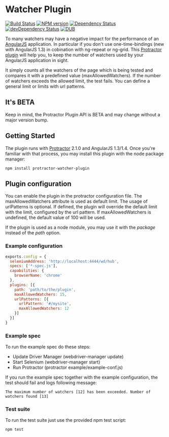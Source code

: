 ﻿# Watcher Plugin

[![Build Status](https://api.travis-ci.org/hirtenfelder/protractor-watcher-plugin.svg?branch=master)](https://travis-ci.org/hirtenfelder/protractor-watcher-plugin)
[![NPM version](https://img.shields.io/npm/v/protractor-watcher-plugin.svg)](https://www.npmjs.com/package/protractor-watcher-plugin)
[![Dependency Status](https://img.shields.io/david/hirtenfelder/protractor-watcher-plugin.svg?style=flat)](https://david-dm.org/hirtenfelder/protractor-watcher-plugin)
[![devDependency Status](https://img.shields.io/david/dev/hirtenfelder/protractor-watcher-plugin.svg?style=flat)](https://david-dm.org/hirtenfelder/protractor-watcher-plugin#info=devDependencies&view=table)
[![DUB](https://img.shields.io/dub/l/vibe-d.svg)](LICENSE)

To many watchers may have a negative impact for the performance of an [AngularJS](https://www.angularjs.org/) application. In particular
if you don't use one-time-bindings (new with AngularJS 1.3) in cobination with ng-repeat or ng-grid.
This [Protractor plugin](https://github.com/angular/protractor/blob/master/docs/plugins.md) will help you, 
to keep the number of watchers used by your AngularJS application in sight. 

It simply counts all the watchers of the page which is being tested and compares it with a predefined value (maxAllowedWatchers). 
If the number of watchers exceeds the allowed limit, the test fails. You can define a general limit or limits with url patterns.

## It's BETA

Keep in mind, the Protractor Plugin API is BETA and may change without a major version bump.

## Getting Started

The plugin runs with [Protractor](http://angular.github.io/protractor/#/) 2.1.0 and AngularJS 1.3/1.4. Once you're familiar with that process, you may install this plugin with the node package manager:

```
npm install protractor-watcher-plugin
```

## Plugin configuration

You can enable the plugin in the protractor configuration file. The maxAllowedWatchers attribute is used as default limit.
The usage of urlPatterns is optional. If defined, the plugin will override the default limit with the limit, configured by
the url pattern. If maxAllowedWatchers is undefined, the default value of 100 will be used.

If the plugin is used as a node module, you may use it with the *package* instead of the *path* option.

### Example configuration

```javascript
exports.config = {
  seleniumAddress: 'http://localhost:4444/wd/hub',
  specs: ['*-spec.js'],
  capabilities: {
    browserName: 'chrome'
  },
  plugins: [{
    path: 'path/to/the/plugin',
    maxAllowedWatchers: 15,
    urlPatterns: [{
      urlPattern: '#/mysite',
      maxAllowedWatchers: 12
    }]
  }]
}
```

### Example spec

To run the example spec do these steps:

- Update Driver Manager (webdriver-manager update)
- Start Selenium (webdriver-manager start)
- Run Protractor (protractor example/example-conf.js)

If you run the example spec together with the example configuration, the test should fail and logs following message:

```
The maximum number of watchers [12] has been exceeded. Number of watchers found [13]
```

### Test suite

To run the test suite just use the provided npm test script:

```
npm test
```